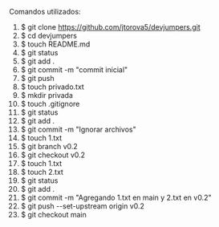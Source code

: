 
Comandos utilizados: 

1. $ git clone https://github.com/jtorova5/devjumpers.git
2. $ cd devjumpers
3. $ touch README.md
4. $ git status
5. $ git add .
6. $ git commit -m "commit inicial"
7. $ git push
8. $ touch privado.txt
9. $ mkdir privada
10. $ touch .gitignore
11. $ git status
12. $ git add .
13. $ git commit -m "Ignorar archivos"
14. $ touch 1.txt
15. $ git branch v0.2
16. $ git checkout v0.2
17. $ touch 1.txt
18. $ touch 2.txt
19. $ git status
20. $ git add .
21. $ git commit -m "Agregando 1.txt en main y 2.txt en v0.2"
22. $ git push --set-upstream origin v0.2
23. $ git checkout main





